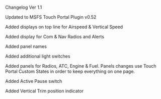 Changelog Ver 1.1

Updated to MSFS Touch Portal Plugin v0.52

Added displays on top line for Airspeed & Vertical Speed

Added display for Com & Nav Radios and Alerts

Added panel names

Added additional light switches

Added panels for Radios, ATC, Engine & Fuel. Panels changes use Touch Portal Custom States in order to keep everything on one page.

Added Active Pause switch

Added Vertical Trim position indicator
